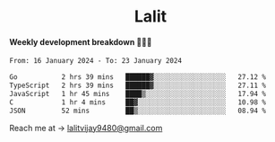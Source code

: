 <h1 align="center">Lalit</h1>

#### Weekly development breakdown 👨🏻‍💻
<!--START_SECTION:waka-->

```txt
From: 16 January 2024 - To: 23 January 2024

Go           2 hrs 39 mins   ██████▓░░░░░░░░░░░░░░░░░░   27.12 %
TypeScript   2 hrs 39 mins   ██████▓░░░░░░░░░░░░░░░░░░   27.11 %
JavaScript   1 hr 45 mins    ████▒░░░░░░░░░░░░░░░░░░░░   17.94 %
C            1 hr 4 mins     ██▓░░░░░░░░░░░░░░░░░░░░░░   10.98 %
JSON         52 mins         ██▒░░░░░░░░░░░░░░░░░░░░░░   08.94 %
```

<!--END_SECTION:waka-->

Reach me at → lalitvijay9480@gmail.com
